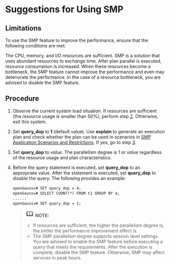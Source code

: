 # Suggestions for Using SMP<a name="EN-US_TOPIC_0000001085291122"></a>

## Limitations<a name="section545621551611"></a>

To use the SMP feature to improve the performance, ensure that the following conditions are met:

The CPU, memory, and I/O resources are sufficient. SMP is a solution that uses abundant resources to exchange time. After plan parallel is executed, resource consumption is increased. When these resources become a bottleneck, the SMP feature cannot improve the performance and even may deteriorate the performance. In the case of a resource bottleneck, you are advised to disable the SMP feature.

## Procedure<a name="section1076450151617"></a>

1.  Observe the current system load situation. If resources are sufficient \(the resource usage is smaller than 50%\), perform step  [2](#li1174421213171). Otherwise, exit this system.
2.  <a name="li1174421213171"></a>Set  **query\_dop**  to  **1**  \(default value\). Use  **explain**  to generate an execution plan and check whether the plan can be used in scenarios in  [SMP Application Scenarios and Restrictions](smp-application-scenarios-and-restrictions.md). If yes, go to step  [3](#li998191911172).
3.  <a name="li998191911172"></a>Set  **query\_dop**  to  _value_. The parallelism degree is 1 or  _value_  regardless of the resource usage and plan characteristics.
4.  Before the query statement is executed, set  **query\_dop**  to an appropriate value. After the statement is executed, set  **query\_dop**  to disable the query. The following provides an example:

    ```
    openGauss=# SET query_dop = 4;
    openGauss=# SELECT COUNT(*) FROM t1 GROUP BY a;
    ......
    openGauss=# SET query_dop = 1;
    ```

    >![](public_sys-resources/icon-note.gif) **NOTE:** 
    >-   If resources are sufficient, the higher the parallelism degree is, the better the performance improvement effect is.
    >-   The SMP parallelism degree supports session level settings. You are advised to enable the SMP feature before executing a query that meets the requirements. After the execution is complete, disable the SMP feature. Otherwise, SMP may affect services in peak hours.


